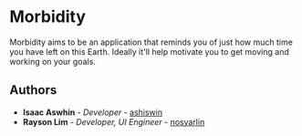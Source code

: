 # Morbidity

Morbidity aims to be an application that reminds you of just how much time you have left on this Earth. Ideally it'll help motivate you to get moving and working on your goals.

## Authors

* **Isaac Aswhin** - *Developer* - [ashiswin](https://github.com/ashiswin)
* **Rayson Lim** - *Developer, UI Engineer* - [nosyarlin](https://github.com/nosyarlin)